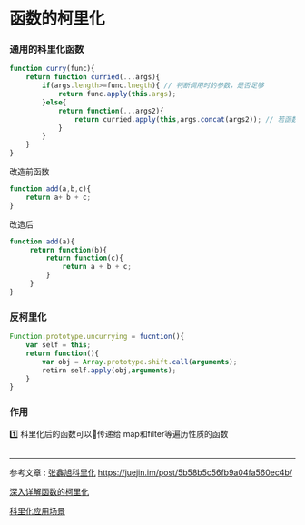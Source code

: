 #   函数的柯里化

### 通用的科里化函数
```js
function curry(func){
    return function curried(...args){
        if(args.length>=func.lnegth){ // 判断调用时的参数，是否足够
            return func.apply(this.args);
        }else{
            return function(...args2){
                return curried.apply(this,args.concat(args2)); // 若函数参数不够，则本次参数结合上次参数，合成一个新的参数列表，再次调用本函数
            }
        }
    }
}
```
改造前函数
```js
function add(a,b,c){
    return a+ b + c;
}
```
改造后
```js
function add(a){
     return function(b){
         return function(c){
             return a + b + c;
         }
     }
}
```
### 反柯里化
```js
Function.prototype.uncurrying = fucntion(){
    var self = this;
    return function(){
        var obj = Array.prototype.shift.call(arguments);
        retirn self.apply(obj,arguments);
    }
}

```
### 作用
1️⃣ 科里化后的函数可以传递给 map和filter等遍历性质的函数 
```js

```
___
参考文章 : 
[张鑫旭科里化](https://www.zhangxinxu.com/wordpress/2013/02/js-currying/)
https://juejin.im/post/5b58b5c56fb9a04fa560ec4b/ 

[深入详解函数的柯里化](https://www.jianshu.com/p/5e1899fe7d6b)  

[科里化应用场景](https://blog.csdn.net/neweastsun/article/details/75947785)